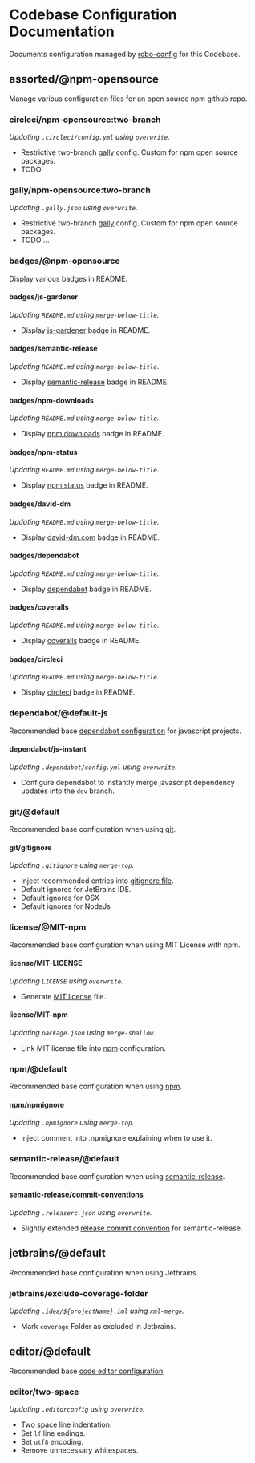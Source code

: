 # Codebase Configuration Documentation

Documents configuration managed by [robo-config](https://github.com/blackflux/robo-config) for this Codebase.

## assorted/@npm-opensource

Manage various configuration files for an open source npm github repo.

### circleci/npm-opensource:two-branch

_Updating `.circleci/config.yml` using `overwrite`._

- Restrictive two-branch [gally](https://github.com/loopmediagroup/gally#readme) config. Custom for npm open source packages.
- TODO

### gally/npm-opensource:two-branch

_Updating `.gally.json` using `overwrite`._

- Restrictive two-branch [gally](https://github.com/loopmediagroup/gally#readme) config. Custom for npm open source packages.
- TODO ...

### badges/@npm-opensource

Display various badges in README.

#### badges/js-gardener

_Updating `README.md` using `merge-below-title`._

- Display [js-gardener](https://github.com/blackflux/js-gardener) badge in README.

#### badges/semantic-release

_Updating `README.md` using `merge-below-title`._

- Display [semantic-release](https://github.com/semantic-release/semantic-release) badge in README.

#### badges/npm-downloads

_Updating `README.md` using `merge-below-title`._

- Display [npm downloads](https://www.npmjs.com/) badge in README.

#### badges/npm-status

_Updating `README.md` using `merge-below-title`._

- Display [npm status](https://www.npmjs.com/) badge in README.

#### badges/david-dm

_Updating `README.md` using `merge-below-title`._

- Display [david-dm.com](https://david-dm.org/) badge in README.

#### badges/dependabot

_Updating `README.md` using `merge-below-title`._

- Display [dependabot](https://dependabot.com/) badge in README.

#### badges/coveralls

_Updating `README.md` using `merge-below-title`._

- Display [coveralls](https://coveralls.io/) badge in README.

#### badges/circleci

_Updating `README.md` using `merge-below-title`._

- Display [circleci](https://circleci.com/) badge in README.

### dependabot/@default-js

Recommended base [dependabot configuration](https://dependabot.com/) for javascript projects.

#### dependabot/js-instant

_Updating `.dependabot/config.yml` using `overwrite`._

- Configure dependabot to instantly merge javascript dependency updates into the `dev` branch.

### git/@default

Recommended base configuration when using [git](https://en.wikipedia.org/wiki/Git).

#### git/gitignore

_Updating `.gitignore` using `merge-top`._

- Inject recommended entries into [gitignore file](https://help.github.com/en/articles/ignoring-files).
- Default ignores for JetBrains IDE.
- Default ignores for OSX
- Default ignores for NodeJs

### license/@MIT-npm

Recommended base configuration when using MIT License with npm.

#### license/MIT-LICENSE

_Updating `LICENSE` using `overwrite`._

- Generate [MIT license](https://en.wikipedia.org/wiki/MIT_License) file.

#### license/MIT-npm

_Updating `package.json` using `merge-shallow`._

- Link MIT license file into [npm](https://www.npmjs.com/) configuration.

### npm/@default

Recommended base configuration when using [npm](https://www.npmjs.com/).

#### npm/npmignore

_Updating `.npmignore` using `merge-top`._

- Inject comment into .npmignore explaining when to use it.

### semantic-release/@default

Recommended base configuration when using [semantic-release](https://github.com/semantic-release/semantic-release).

#### semantic-release/commit-conventions

_Updating `.releaserc.json` using `overwrite`._

- Slightly extended [release commit convention](https://github.com/semantic-release/semantic-release#commit-message-format) for semantic-release.

## jetbrains/@default

Recommended base configuration when using Jetbrains.

### jetbrains/exclude-coverage-folder

_Updating `.idea/${projectName}.iml` using `xml-merge`._

- Mark `coverage` Folder as excluded in Jetbrains.

## editor/@default

Recommended base [code editor configuration](https://editorconfig.org/).

### editor/two-space

_Updating `.editorconfig` using `overwrite`._

- Two space line indentation.
- Set `lf` line endings.
- Set `utf8` encoding.
- Remove unnecessary whitespaces.

